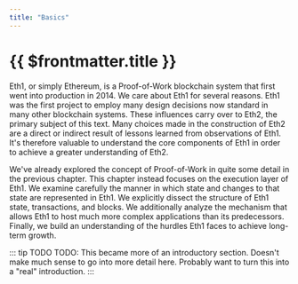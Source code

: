 ```yaml
---
title: "Basics"
---
```


# {{ $frontmatter.title }}

Eth1, or simply Ethereum, is a Proof-of-Work blockchain system that first went into production in 2014. We care about Eth1 for several reasons. Eth1 was the first project to employ many design decisions now standard in many other blockchain systems. These influences carry over to Eth2, the primary subject of this text. Many choices made in the construction of Eth2 are a direct or indirect result of lessons learned from observations of Eth1. It's therefore valuable to understand the core components of Eth1 in order to achieve a greater understanding of Eth2.

We've already explored the concept of Proof-of-Work in quite some detail in the previous chapter. This chapter instead focuses on the execution layer of Eth1. We examine carefully the manner in which state and changes to that state are represented in Eth1. We explicitly dissect the structure of Eth1 state, transactions, and blocks. We additionally analyze the mechanism that allows Eth1 to host much more complex applications than its predecessors. Finally, we build an understanding of the hurdles Eth1 faces to achieve long-term growth.

::: tip TODO TODO: This became more of an introductory section. Doesn't make much sense to go into more detail here. Probably want to turn this into a "real" introduction. :::
